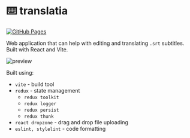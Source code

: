 #  ⌨️ translatia

[![](https://img.shields.io/badge/GitHub_Pages-8B89CC?style=for-the-badge&logo=github&logoColor=white "GitHub Pages")](https://ltatarev.github.io/translatia/)


Web application that can help with editing and translating `.srt` subtitles. Built with React and Vite.

![preview](https://user-images.githubusercontent.com/38048916/153944916-bb27c380-2bdc-496c-bdc6-3dbf8a13457f.gif)

Built using:
* `vite` - build tool
* `redux` - state management
    - `redux toolkit`
    - `redux logger`
    - `redux persist`
    - `redux thunk`
* `react dropzone` - drag and drop file uploading
* `eslint, stylelint` - code formatting
